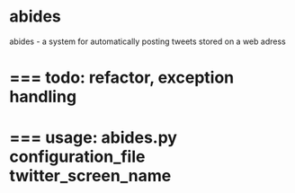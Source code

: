 abides
======

abides - a system for automatically posting tweets stored on a web adress

===
todo: refactor, exception handling
===

===
usage: abides.py configuration_file twitter_screen_name
===

